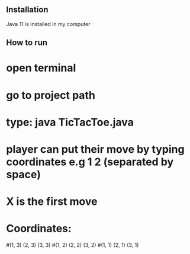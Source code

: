 ## Installation

Java 11 is installed in my computer

## How to run

# open terminal
# go to project path
# type: java TicTacToe.java
# player can put their move by typing coordinates e.g 1 2 (separated by space)
# X is the first move
# Coordinates:
#(1, 3) (2, 3) (3, 3)
#(1, 2) (2, 2) (3, 2)
#(1, 1) (2, 1) (3, 1)
